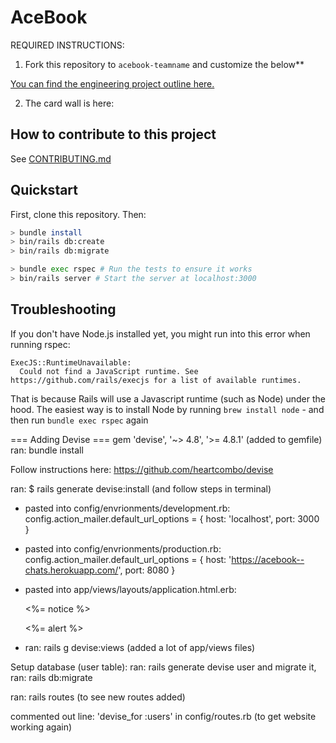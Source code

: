 # AceBook

REQUIRED INSTRUCTIONS:

1. Fork this repository to `acebook-teamname` and customize
the below**

[You can find the engineering project outline here.](https://github.com/makersacademy/course/tree/master/engineering_projects/rails)

2. The card wall is here: <please update>

## How to contribute to this project
See [CONTRIBUTING.md](CONTRIBUTING.md)

## Quickstart

First, clone this repository. Then:

```bash
> bundle install
> bin/rails db:create
> bin/rails db:migrate

> bundle exec rspec # Run the tests to ensure it works
> bin/rails server # Start the server at localhost:3000
```

## Troubleshooting

If you don't have Node.js installed yet, you might run into this error when running rspec:
```
ExecJS::RuntimeUnavailable:
  Could not find a JavaScript runtime. See https://github.com/rails/execjs for a list of available runtimes.
 ```
That is because Rails will use a Javascript runtime (such as Node) under the hood. The easiest way is to install Node by running `brew install node` - 
and then run `bundle exec rspec` again




=== Adding Devise ===
gem 'devise', '~> 4.8', '>= 4.8.1' (added to gemfile)
ran: bundle install

Follow instructions here: https://github.com/heartcombo/devise

ran: $ rails generate devise:install (and follow steps in terminal)

- pasted into config/envrionments/development.rb:
   config.action_mailer.default_url_options = { host: 'localhost', port: 3000 }

- pasted into config/envrionments/production.rb:
  config.action_mailer.default_url_options = { host: 'https://acebook--chats.herokuapp.com/', port: 8080 }

- pasted into app/views/layouts/application.html.erb:
    <p class="notice"><%= notice %></p>
    <p class="alert"><%= alert %></p>
  
- ran:  rails g devise:views (added a lot of app/views files)

Setup database (user table):
ran: rails generate devise user
and migrate it, ran: rails db:migrate

ran: rails routes (to see new routes added)

commented out line: 'devise_for :users' in config/routes.rb (to get website working again)


